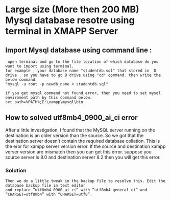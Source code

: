 # Large size (More then 200 MB)  Mysql database resotre using terminal in XMAPP Server

## Import Mysql database using command line :
```
 open terminal and go to the file location of which database do you want to import using terminal.
for example , your database name "studentdb.sql" that stored in  D drive . so you have to go D drive using "cd" command. then write the below command
"mysql -u root -p newdb_name < studentdb.sql"

if you get mysql command not found error, then you need to set mysql enviroment path by this command below:
set path=%PATH%;E:\xampp\mysql\bin
```

## How to solved utf8mb4_0900_ai_ci error

After a little investigation, I found that the MySQL server running on the destination is an older version 
than the source. So we got that the destination server doesn’t contain the required database collation.
This is the eror for xampp server version error. If the source and destination xampp verser version
are mismatch then you can get this error. suppose you source server is 8.0 and destination server 8.2
then you will get this error.

### Solution
```
Then we do a little tweak in the backup file to resolve this. Edit the database backup file in text editor
and replace “utf8mb4_0900_ai_ci” with “utf8mb4_general_ci” and “CHARSET=utf8mb4” with “CHARSET=utf8“.
```

#   
```
 
 


